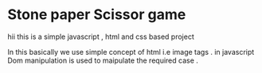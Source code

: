 # Stone paper Scissor game
hii this is a simple javascript , html and css based project 

In this basically we use simple concept of html i.e image tags .
in javascript Dom manipulation is used to maipulate the required case .
